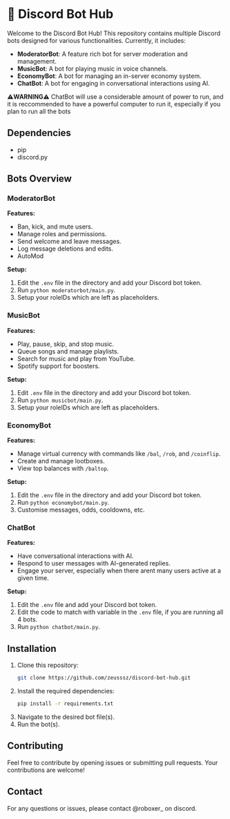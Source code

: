 # 🤖 Discord Bot Hub

Welcome to the Discord Bot Hub! This repository contains multiple Discord bots designed for various functionalities. Currently, it includes:

- **ModeratorBot**: A feature rich bot for server moderation and management.
- **MusicBot**: A bot for playing music in voice channels.
- **EconomyBot**: A bot for managing an in-server economy system.
- **ChatBot**: A bot for engaging in conversational interactions using AI.

⚠️**WARNING**⚠️
ChatBot will use a considerable amount of power to run, and it is reccommended to have a powerful computer to run it, especially if you plan to run all the bots

## Dependencies 
- pip
- discord.py

## Bots Overview

### ModeratorBot

**Features:**
- Ban, kick, and mute users.
- Manage roles and permissions.
- Send welcome and leave messages.
- Log message deletions and edits.
- AutoMod

**Setup:**
1. Edit the `.env` file in the directory and add your Discord bot token.
2. Run `python moderatorbot/main.py`.
3. Setup your roleIDs which are left as placeholders.

### MusicBot

**Features:**
- Play, pause, skip, and stop music.
- Queue songs and manage playlists.
- Search for music and play from YouTube.
- Spotify support for boosters.

**Setup:**
1. Edit `.env` file in the directory and add your Discord bot token.
2. Run `python musicbot/main.py`.
3. Setup your roleIDs which are left as placeholders.

### EconomyBot

**Features:**
- Manage virtual currency with commands like `/bal`, `/rob`, and `/coinflip`.
- Create and manage lootboxes.
- View top balances with `/baltop`.

**Setup:**
1. Edit the `.env` file in the directory and add your Discord bot token.
2. Run `python economybot/main.py`.
3. Customise messages, odds, cooldowns, etc.

### ChatBot

**Features:**
- Have conversational interactions with AI.
- Respond to user messages with AI-generated replies.
- Engage your server, especially when there arent many users active at a given time.

**Setup:**
1. Edit the `.env` file and add your Discord bot token.
2. Edit the code to match with variable in the `.env` file, if you are running all 4 bots.
3. Run `python chatbot/main.py`.

## Installation

1. Clone this repository:
   ```bash
   git clone https://github.com/zeusssz/discord-bot-hub.git
   ```
2. Install the required dependencies:
   ```bash
   pip install -r requirements.txt
   ```
3. Navigate to the desired bot file(s).
4. Run the bot(s). 

## Contributing

Feel free to contribute by opening issues or submitting pull requests. Your contributions are welcome!

## Contact

For any questions or issues, please contact @roboxer_ on discord.
